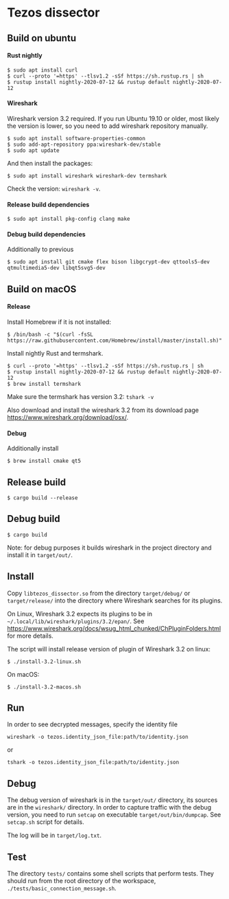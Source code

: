 # Tezos dissector

## Build on ubuntu

#### Rust nightly

```
$ sudo apt install curl
$ curl --proto '=https' --tlsv1.2 -sSf https://sh.rustup.rs | sh
$ rustup install nightly-2020-07-12 && rustup default nightly-2020-07-12
```

#### Wireshark

Wireshark version 3.2 required. If you run Ubuntu 19.10 or older, most likely the version is lower, so you need to add wireshark repository manually.

```
$ sudo apt install software-properties-common
$ sudo add-apt-repository ppa:wireshark-dev/stable
$ sudo apt update
```

And then install the packages:

```
$ sudo apt install wireshark wireshark-dev termshark
```

Check the version: `wireshark -v`.

#### Release build dependencies

```
$ sudo apt install pkg-config clang make
```

#### Debug build dependencies

Additionally to previous

```
$ sudo apt install git cmake flex bison libgcrypt-dev qttools5-dev qtmultimedia5-dev libqt5svg5-dev
```

## Build on macOS

#### Release

Install Homebrew if it is not installed:

```
$ /bin/bash -c "$(curl -fsSL https://raw.githubusercontent.com/Homebrew/install/master/install.sh)"
```

Install nightly Rust and termshark.

```
$ curl --proto '=https' --tlsv1.2 -sSf https://sh.rustup.rs | sh
$ rustup install nightly-2020-07-12 && rustup default nightly-2020-07-12
$ brew install termshark
```

Make sure the termshark has version 3.2: `tshark -v`

Also download and install the wireshark 3.2 from its download page https://www.wireshark.org/download/osx/.

#### Debug

Additionally install

```
$ brew install cmake qt5
```

## Release build
```
$ cargo build --release
```

## Debug build
```
$ cargo build
```

Note: for debug purposes it builds wireshark in the project directory and install it in `target/out/`.

## Install

Copy `libtezos_dissector.so` from the directory `target/debug/` or `target/release/` into the directory where Wireshark searches for its plugins.

On Linux, Wireshark 3.2 expects its plugins to be in `~/.local/lib/wireshark/plugins/3.2/epan/`. See https://www.wireshark.org/docs/wsug_html_chunked/ChPluginFolders.html for more details.

The script will install release version of plugin of Wireshark 3.2 on linux:

```
$ ./install-3.2-linux.sh
```

On macOS:

```
$ ./install-3.2-macos.sh
```

## Run

In order to see decrypted messages, specify the identity file 

```
wireshark -o tezos.identity_json_file:path/to/identity.json
```

or

```
tshark -o tezos.identity_json_file:path/to/identity.json
```

## Debug

The debug version of wireshark is in the `target/out/` directory, its sources are in the `wireshark/` directory. In order to capture traffic with the debug version, you need to run `setcap` on executable `target/out/bin/dumpcap`. See `setcap.sh` script for details.

The log will be in `target/log.txt`.

## Test

The directory `tests/` contains some shell scripts that perform tests. They should run from the root directory of the workspace, `./tests/basic_connection_message.sh`.
